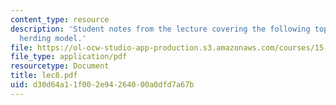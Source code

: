 ```yaml
---
content_type: resource
description: 'Student notes from the lecture covering the following topic: the self
  herding model.'
file: https://ol-ocw-studio-app-production.s3.amazonaws.com/courses/15-301-managerial-psychology-laboratory-fall-2004/d30d64a11f002e94264000a0dfd7a67b_lec8.pdf
file_type: application/pdf
resourcetype: Document
title: lec8.pdf
uid: d30d64a1-1f00-2e94-2640-00a0dfd7a67b
---
```

